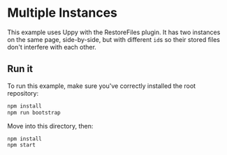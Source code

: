 # Multiple Instances

This example uses Uppy with the RestoreFiles plugin.
It has two instances on the same page, side-by-side, but with different `id`s so their stored files don't interfere with each other.

## Run it

To run this example, make sure you've correctly installed the root repository:

```bash
npm install
npm run bootstrap
```

Move into this directory, then:

```bash
npm install
npm start
```
